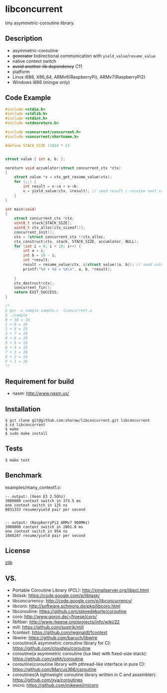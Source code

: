 libconcurrent
=============

tiny asymmetric-coroutine library.

## Description
+ asymmetric-coroutine
+ ~~generator~~ bidirectional communication with `yield_value`/`resume_value`
+ native context switch
+ ~~avoid another-lib dependency~~ C11
+ platform
 + Linux i686, X86_64, ARMv6(RaspberryPi), ARMv7(RaspberryPi2)
 + Windows i686 (mingw only)


## Code Example

```c
#include <stdio.h>
#include <stdlib.h>
#include <stdint.h>
#include <stdnoreturn.h>

#include <concurrent/concurrent.h>
#include <concurrent/shortname.h>

#define STACK_SIZE (1024 * 2)


struct value { int a, b; };

noreturn void accumlator(struct concurrent_ctx *ctx)
{
    struct value *v = ctx_get_resume_value(ctx);
    for (;;) {
        int result = v->a + v->b;
        v = yield_value(ctx, &result); // send result / receive next value
    }
}

int main(void)
{
    struct concurrent_ctx *ctx;
    uint8_t stack[STACK_SIZE];
    uint8_t ctx_alloc[ctx_sizeof()];
    concurrent_init();
    ctx = (struct concurrent_ctx *)ctx_alloc;
    ctx_construct(ctx, stack, STACK_SIZE, accumlator, NULL);
    for (int i = 0; i < 10; i++) {
        int a = i;
        int b = 10 - i;
        int *result;
        result = resume_value(ctx, &(struct value){a, b}); // send value / receive result
        printf("%d + %d = %d\n", a, b, *result);
        
    }
    ctx_destruct(ctx);
    concurrent_fin();
    return EXIT_SUCCESS;
}

/*
$ gcc -o sample sample.c -lconcurrent.a
$ ./sample
0 + 10 = 10
1 + 9 = 10
2 + 8 = 10
3 + 7 = 10
4 + 6 = 10
5 + 5 = 10
6 + 4 = 10
7 + 3 = 10
8 + 2 = 10
9 + 1 = 10
*/
```

## Requirement for build
- nasm: http://www.nasm.us/


## Installation
```
$ git clone git@github.com:sharow/libconcurrent.git libconcurrent
$ cd libconcurrent
$ make
$ sudo make install

```

## Tests
```
$ make test

```

## Benchmark

examples/many_context1.c:

```
-- output: (Xeon E3 2.5Ghz)
3000000 context switch in 373.5 ms
one context switch in 125 ns
8031333 resume/yield pair per second


-- output: (RaspberryPi2 ARMv7 900MHz)
3000000 context switch in 2861.8 ms
one context switch in 954 ns
1048287 resume/yield pair per second
```

## License
[zlib](https://github.com/sharow/libconcurrent/blob/master/LICENSE)


## VS. 
+ Portable Coroutine Library (PCL): http://xmailserver.org/libpcl.html
+ libtask: https://code.google.com/p/libtask/
+ libconcurrency: http://code.google.com/p/libconcurrency/
+ libcoro: http://software.schmorp.de/pkg/libcoro.html
+ libcoroutine: https://github.com/stevedekorte/coroutine
+ coro: http://www.goron.de/~froese/coro/
+ libfiber: http://www.rkeene.org/projects/info/wiki/22
+ mill: https://github.com/sustrik/mill
+ fcontext: https://github.com/reginaldl/fcontext
+ libwire: https://github.com/baruch/libwire
+ coroutine(A asymmetric coroutine library for C): https://github.com/cloudwu/coroutine
+ coroutine(a asymmetric coroutine (lua like) with fixed-size stack): https://github.com/xphh/coroutine
+ coroutine(coroutine library with pthread-like interface in pure C): https://github.com/Marcus366/coroutine
+ coroutines(A lightweight coroutine library written in C and assembler): https://github.com/xya/coroutines
+ micro: https://github.com/mikewei/micoro
